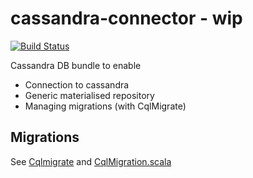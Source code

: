 # cassandra-connector - wip
[![Build Status](https://travis-ci.org/MideO/cassandra-connector4s.svg?branch=master)](https://travis-ci.org/MideO/cassandra-connector4s)


Cassandra DB bundle to enable 

* Connection to cassandra
* Generic materialised repository 
* Managing migrations (with CqlMigrate)

## Migrations
 See [Cqlmigrate](https://github.com/sky-uk/cqlmigrate#what-it-does) and [CqlMigration.scala](src/main/scala/com/github/mideo/cassandra/connector/repository/CqlMigration.scalaCqlMigration.scala) 

